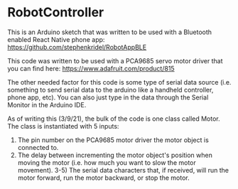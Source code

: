 # RobotController
This is an Arduino sketch that was written to be used with a Bluetooth enabled React Native phone app:
https://github.com/stephenkridel/RobotAppBLE

This code was written to be used with a PCA9685 servo motor driver that you can find here: 
https://www.adafruit.com/product/815

The other needed factor for this code is some type of serial data source (i.e. something to send serial data to the arduino like a handheld controller, phone app, etc).
You can also just type in the data through the Serial Monitor in the Arduino IDE.

As of writing this (3/9/21), the bulk of the code is one class called Motor. The class is instantiated with 5 inputs:
1) The pin number on the PCA9685 motor driver the motor object is connected to.
2) The delay between incrementing the motor object's position when moving the motor (i.e. how much you want to slow the motor movement).
3-5) The serial data characters that, if received, will run the motor forward, run the motor backward, or stop the motor.
